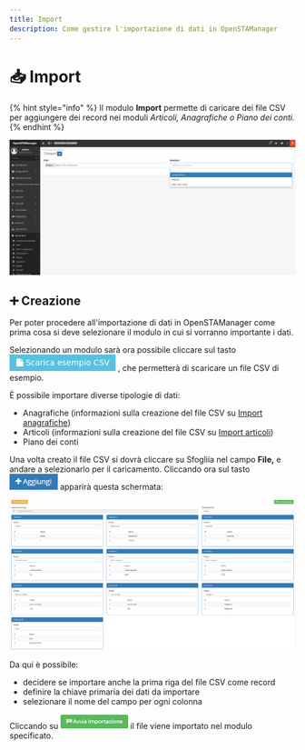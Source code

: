 ```yaml
---
title: Import
description: Come gestire l'importazione di dati in OpenSTAManager
---
```


# 📥 Import

{% hint style="info" %}
Il modulo **Import** permette di caricare dei file CSV per aggiungere dei record nei moduli _Articoli, Anagrafiche o Piano dei conti._
{% endhint %}

![](<../../../.gitbook/assets/image (67) (1) (1).png>)

## ➕ Creazione

Per poter procedere all'importazione di dati in OpenSTAManager come prima cosa si deve selezionare il modulo in cui si vorranno importante i dati.

Selezionando un modulo sarà ora possibile cliccare sul tasto <img src="../../../.gitbook/assets/imp (1).png" alt="" data-size="line"> , che permetterà di scaricare un file CSV di esempio.

È possibile importare diverse tipologie di dati:

* Anagrafiche (informazioni sulla creazione del file CSV su [Import anagrafiche](../anagrafiche/import-anagrafiche.md))
* Articoli (informazioni sulla creazione del file CSV su [Import articoli](../../../guide/esempi/import-articoli.md))
* Piano dei conti

Una volta creato il file CSV si dovrà cliccare su Sfogliia nel campo **File,** e andare a selezionarlo per il caricamento. Cliccando ora sul tasto ![](../../../.gitbook/assets/+aggiungi.PNG) apparirà questa schermata:

![Screenshot creazione import](../../../.gitbook/assets/CampiImport.PNG)

Da qui è possibile:

* decidere se importare anche la prima riga del file CSV come record
* definire la chiave primaria dei dati da importare
* selezionare il nome del campo per ogni colonna

Cliccando su ![](../../../.gitbook/assets/AvviaImportazione.PNG) il file viene importato nel modulo specificato.
